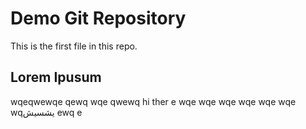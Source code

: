 #  Demo Git Repository
This is the first file in this repo.

## Lorem Ipusum

wqeqwewqe qewq wqe qwewq
hi ther
e
wqe wqe wqe wqe wqe wqe
wqيشسيش
ewq
e
